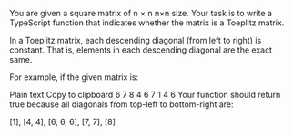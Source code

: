 You are given a square matrix of
n
×
n
n×n size. Your task is to write a TypeScript function that indicates whether the matrix is a Toeplitz matrix.

In a Toeplitz matrix, each descending diagonal (from left to right) is constant. That is, elements in each descending diagonal are the exact same.

For example, if the given matrix is:

Plain text
Copy to clipboard
6 7 8
4 6 7
1 4 6
Your function should return true because all diagonals from top-left to bottom-right are:

[1], [4, 4], [6, 6, 6], [7, 7], [8]
